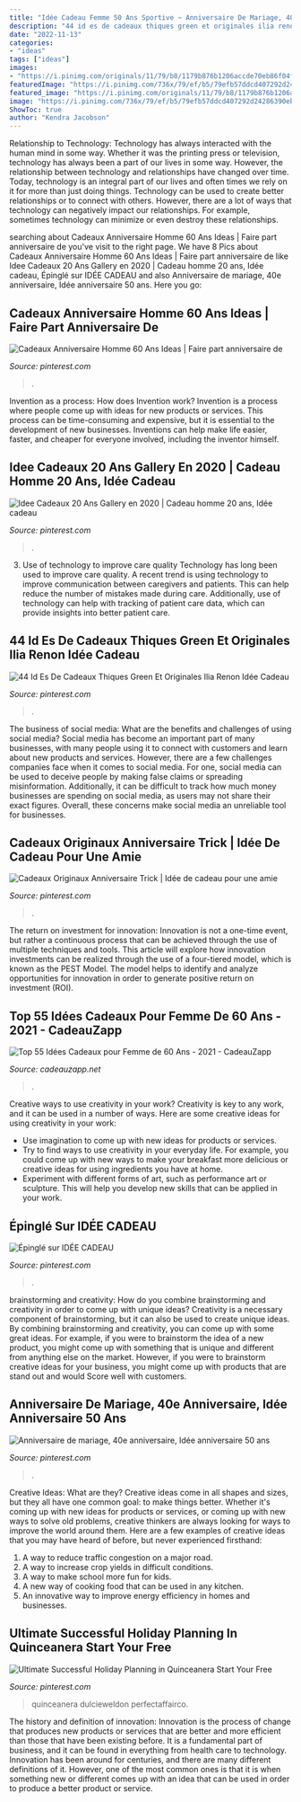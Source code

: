 ```yaml
---
title: "Idée Cadeau Femme 50 Ans Sportive ~ Anniversaire De Mariage, 40e Anniversaire, Idée Anniversaire 50 Ans"
description: "44 id es de cadeaux thiques green et originales ilia renon idée cadeau"
date: "2022-11-13"
categories:
- "ideas"
tags: ["ideas"]
images:
- "https://i.pinimg.com/originals/11/79/b8/1179b876b1206accde70eb86f04f9a6b.jpg"
featuredImage: "https://i.pinimg.com/736x/79/ef/b5/79efb57ddcd407292d24286390eb9c15.jpg"
featured_image: "https://i.pinimg.com/originals/11/79/b8/1179b876b1206accde70eb86f04f9a6b.jpg"
image: "https://i.pinimg.com/736x/79/ef/b5/79efb57ddcd407292d24286390eb9c15.jpg"
ShowToc: true
author: "Kendra Jacobson"
---
```



Relationship to Technology:
Technology has always interacted with the human mind in some way. Whether it was the printing press or television, technology has always been a part of our lives in some way. However, the relationship between technology and relationships have changed over time. 
Today, technology is an integral part of our lives and often times we rely on it for more than just doing things. Technology can be used to create better relationships or to connect with others. However, there are a lot of ways that technology can negatively impact our relationships. For example, sometimes technology can minimize or even destroy these relationships.

	

		
searching about Cadeaux Anniversaire Homme 60 Ans Ideas | Faire part anniversaire de you've visit to the right page. We have 8 Pics about Cadeaux Anniversaire Homme 60 Ans Ideas | Faire part anniversaire de like Idee Cadeaux 20 Ans Gallery en 2020 | Cadeau homme 20 ans, Idée cadeau, Épinglé sur IDÉE CADEAU and also Anniversaire de mariage, 40e anniversaire, Idée anniversaire 50 ans. Here you go:
		
    
## Cadeaux Anniversaire Homme 60 Ans Ideas | Faire Part Anniversaire De

<img loading=lazy src="https://i.pinimg.com/736x/c2/a3/f0/c2a3f002763ef10f309849ef9758bab8.jpg" onerror="this.onerror=null;this.src='https://tse3.mm.bing.net/th?id=OIP.RZkwVsrSLdjd5-l2UA_1-AHaJ3&amp;pid=15.1';" alt="Cadeaux Anniversaire Homme 60 Ans Ideas | Faire part anniversaire de">

_Source: pinterest.com_

>. 

	

Invention as a process: How does Invention work?
Invention is a process where people come up with ideas for new products or services. This process can be time-consuming and expensive, but it is essential to the development of new businesses. Inventions can help make life easier, faster, and cheaper for everyone involved, including the inventor himself.

    
## Idee Cadeaux 20 Ans Gallery En 2020 | Cadeau Homme 20 Ans, Idée Cadeau

<img loading=lazy src="https://i.pinimg.com/originals/11/79/b8/1179b876b1206accde70eb86f04f9a6b.jpg" onerror="this.onerror=null;this.src='https://tse3.mm.bing.net/th?id=OIP.i0zmY3FucFkc-c-pR96ekQHaEK&amp;pid=15.1';" alt="Idee Cadeaux 20 Ans Gallery en 2020 | Cadeau homme 20 ans, Idée cadeau">

_Source: pinterest.com_

>. 

	

3) Use of technology to improve care quality
Technology has long been used to improve care quality. A recent trend is using technology to improve communication between caregivers and patients. This can help reduce the number of mistakes made during care. Additionally, use of technology can help with tracking of patient care data, which can provide insights into better patient care.

    
## 44 Id Es De Cadeaux Thiques Green Et Originales Ilia Renon Idée Cadeau

<img loading=lazy src="https://i.pinimg.com/originals/6b/73/c3/6b73c3923cf72aa0634a3f551f0f1833.jpg" onerror="this.onerror=null;this.src='https://tse4.mm.bing.net/th?id=OIP.DxaQQxqDXiCwPFwshEgoBAHaDt&amp;pid=15.1';" alt="44 Id Es De Cadeaux Thiques Green Et Originales Ilia Renon Idée Cadeau">

_Source: pinterest.com_

>. 

	

The business of social media: What are the benefits and challenges of using social media?
Social media has become an important part of many businesses, with many people using it to connect with customers and learn about new products and services. However, there are a few challenges companies face when it comes to social media. For one, social media can be used to deceive people by making false claims or spreading misinformation. Additionally, it can be difficult to track how much money businesses are spending on social media, as users may not share their exact figures. Overall, these concerns make social media an unreliable tool for businesses.

    
## Cadeaux Originaux Anniversaire Trick | Idée De Cadeau Pour Une Amie

<img loading=lazy src="https://i.pinimg.com/originals/88/64/40/8864403f976809aa28fbe6cd5580809a.jpg" onerror="this.onerror=null;this.src='https://tse4.mm.bing.net/th?id=OIP.8wdn6fmF_3f42ND35fXdpgAAAA&amp;pid=15.1';" alt="Cadeaux Originaux Anniversaire Trick | Idée de cadeau pour une amie">

_Source: pinterest.com_

>. 

	

The return on investment for innovation:
Innovation is not a one-time event, but rather a continuous process that can be achieved through the use of multiple techniques and tools. This article will explore how innovation investments can be realized through the use of a four-tiered model, which is known as the PEST Model. The model helps to identify and analyze opportunities for innovation in order to generate positive return on investment (ROI).

    
## Top 55 Idées Cadeaux Pour Femme De 60 Ans - 2021 - CadeauZapp

<img loading=lazy src="https://www.cadeauzapp.net/wp-content/uploads/2015/05/1fc099af478756cd_640_gift-box.jpg" onerror="this.onerror=null;this.src='https://tse3.mm.bing.net/th?id=OIP.QzyF97YjHbROVhHiRc4A1gHaFj&amp;pid=15.1';" alt="Top 55 Idées Cadeaux pour Femme de 60 Ans - 2021 - CadeauZapp">

_Source: cadeauzapp.net_

>. 

	

Creative ways to use creativity in your work?
Creativity is key to any work, and it can be used in a number of ways. Here are some creative ideas for using creativity in your work: 
- Use imagination to come up with new ideas for products or services.
- Try to find ways to use creativity in your everyday life. For example, you could come up with new ways to make your breakfast more delicious or creative ideas for using ingredients you have at home. 
- Experiment with different forms of art, such as performance art or sculpture. This will help you develop new skills that can be applied in your work.

    
## Épinglé Sur IDÉE CADEAU

<img loading=lazy src="https://i.pinimg.com/originals/9e/ac/d3/9eacd395d414456da0ed051c42e52213.jpg" onerror="this.onerror=null;this.src='https://tse4.mm.bing.net/th?id=OIP.O6Yuv2hD9TrhaTUwQ72iPwHaHM&amp;pid=15.1';" alt="Épinglé sur IDÉE CADEAU">

_Source: pinterest.com_

>. 

	

brainstorming and creativity: How do you combine brainstorming and creativity in order to come up with unique ideas?
Creativity is a necessary component of brainstorming, but it can also be used to create unique ideas. By combining brainstorming and creativity, you can come up with some great ideas. For example, if you were to brainstorm the idea of a new product, you might come up with something that is unique and different from anything else on the market. However, if you were to brainstorm creative ideas for your business, you might come up with products that are stand out and would Score well with customers.

    
## Anniversaire De Mariage, 40e Anniversaire, Idée Anniversaire 50 Ans

<img loading=lazy src="https://i.pinimg.com/originals/a9/42/ce/a942ce3c70a237663f941b7c9dc2bfa0.jpg" onerror="this.onerror=null;this.src='https://tse4.mm.bing.net/th?id=OIP.AkmaPnIIeiTmRS8K2LzaFQHaFj&amp;pid=15.1';" alt="Anniversaire de mariage, 40e anniversaire, Idée anniversaire 50 ans">

_Source: pinterest.com_

>. 

	

Creative Ideas: What are they?
Creative ideas come in all shapes and sizes, but they all have one common goal: to make things better. Whether it's coming up with new ideas for products or services, or coming up with new ways to solve old problems, creative thinkers are always looking for ways to improve the world around them. Here are a few examples of creative ideas that you may have heard of before, but never experienced firsthand: 
1. A way to reduce traffic congestion on a major road.
2. A way to increase crop yields in difficult conditions.
3. A way to make school more fun for kids.
4. A new way of cooking food that can be used in any kitchen.
5. An innovative way to improve energy efficiency in homes and businesses.

    
## Ultimate Successful Holiday Planning In Quinceanera Start Your Free

<img loading=lazy src="https://i.pinimg.com/736x/79/ef/b5/79efb57ddcd407292d24286390eb9c15.jpg" onerror="this.onerror=null;this.src='https://tse2.mm.bing.net/th?id=OIP.pKi-iibYzxjZny6p8aeipAHaI_&amp;pid=15.1';" alt="Ultimate Successful Holiday Planning in Quinceanera Start Your Free">

_Source: pinterest.com_

>quinceanera dulcieweldon perfectaffairco. 

	

The history and definition of innovation:
Innovation is the process of change that produces new products or services that are better and more efficient than those that have been existing before. It is a fundamental part of business, and it can be found in everything from health care to technology. Innovation has been around for centuries, and there are many different definitions of it. However, one of the most common ones is that it is when something new or different comes up with an idea that can be used in order to produce a better product or service.

